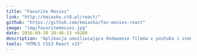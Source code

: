 ```yaml
---
title: "Favorite Movies"
link: "http://kmiasko.ct8.pl/react/"
github: "https://github.com/kmiasko/fav-movies-react"
image: "img/favoritemovies.jpg"
date: 2016-09-30 10:46:13 +0100
description: "Aplikacja umożliwiająca dodawanie filmów z youtuba i vimeo(odtwarzanie, sortowanie, filtrowanie, ulubione)"
tools: "HTML5 CSS3 React v15"
---
```


